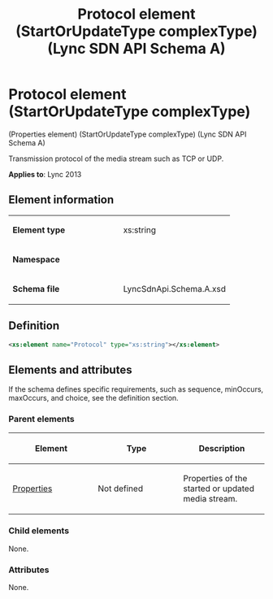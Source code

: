 ﻿---
title: Protocol element  (StartOrUpdateType complexType) (Lync SDN API Schema A)
TOCTitle: Protocol element (Properties element) (StartOrUpdateType complexType)
ms:assetid: 7771173a-4089-525a-1628-d324d39249e7
ms:mtpsurl: https://msdn.microsoft.com/library/Dn775135(v=office.15)
ms:contentKeyID: 62626109
ms.date: 07/24/2014
mtps_version: v=office.15
dev_langs:
- xml
---

# Protocol element (StartOrUpdateType complexType)

(Properties element) (StartOrUpdateType complexType) (Lync SDN API Schema A)

Transmission protocol of the media stream such as TCP or UDP.


**Applies to**: Lync 2013



## Element information

<table>
<colgroup>
<col style="width: 50%" />
<col style="width: 50%" />
</colgroup>
<tbody>
<tr class="odd">
<td><p><strong>Element type</strong></p></td>
<td><p>xs:string</p></td>
</tr>
<tr class="even">
<td><p><strong>Namespace</strong></p></td>
<td><p></p></td>
</tr>
<tr class="odd">
<td><p><strong>Schema file</strong></p></td>
<td><p>LyncSdnApi.Schema.A.xsd</p></td>
</tr>
</tbody>
</table>


## Definition

```xml
<xs:element name="Protocol" type="xs:string"></xs:element>
```

## Elements and attributes

If the schema defines specific requirements, such as sequence, minOccurs, maxOccurs, and choice, see the definition section.

### Parent elements

<table>
<colgroup>
<col style="width: 33%" />
<col style="width: 33%" />
<col style="width: 33%" />
</colgroup>
<thead>
<tr class="header">
<th><p>Element</p></th>
<th><p>Type</p></th>
<th><p>Description</p></th>
</tr>
</thead>
<tbody>
<tr class="odd">
<td><p><a href="properties-element-startorupdatetype-complextype-lync-sdn-api-schema-a.md">Properties</a></p></td>
<td><p>Not defined</p></td>
<td><p>Properties of the started or updated media stream.</p></td>
</tr>
</tbody>
</table>


### Child elements

None.

### Attributes

None.

